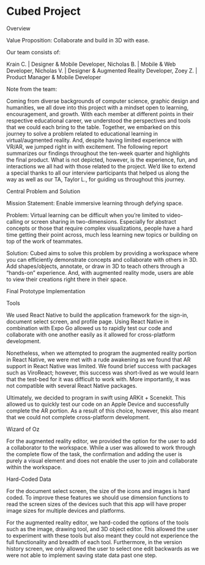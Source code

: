 # Cubed Project
Overview

Value Proposition: Collaborate and build in 3D with ease.

Our team consists of: 

Krain C. | Designer & Mobile Developer, Nicholas B. | Mobile & Web Developer, Nicholas V. | Designer & Augmented Reality Developer, Zoey Z. | Product Manager & Mobile Developer

Note from the team:

Coming from diverse backgrounds of computer science, graphic design and humanities, we all dove into this project with a mindset open to learning, encouragement, and growth. With each member at different points in their respective educational career, we understood the perspectives and tools that we could each bring to the table. Together, we embarked on this journey to solve a problem related to educational learning in virtual/augmented reality. And, despite having limited experience with VR/AR, we jumped right in with excitement. 
The following report summarizes our findings throughout the ten-week quarter and highlights the final product. What is not depicted, however, is the experience, fun, and interactions we all had with those related to the project. We’d like to extend a special thanks to all our interview participants that helped us along the way as well as our TA, Taylor L., for guiding us throughout this journey.

Central Problem and Solution

Mission Statement: Enable immersive learning through defying space.

Problem: Virtual learning can be difficult when you’re limited to video-calling or screen sharing in two-dimensions. Especially for abstract concepts or those that require complex visualizations, people have a hard time getting their point across, much less learning new topics or building on top of the work of teammates. 

Solution: Cubed aims to solve this problem by providing a workspace where you can efficiently demonstrate concepts and collaborate with others in 3D. Add shapes/objects, annotate, or draw in 3D to teach others through a “hands-on” experience. And, with augmented reality mode, users are able to view their creations right there in their space.

Final Prototype Implementation

Tools

We used React Native to build the application framework for the sign-in, document select screen, and profile page. Using React Native in combination with Expo Go allowed us to rapidly test our code and collaborate with one another easily as it allowed for cross-platform development. 

Nonetheless, when we attempted to program the augmented reality portion in React Native, we were met with a rude awakening as we found that AR support in React Native was limited. We found brief success with packages such as ViroReact; however, this success was short-lived as we would learn that the test-bed for it was difficult to work with. More importantly, it was not compatible with several React Native packages.

Ultimately, we decided to program in swift using ARKit + Scenekit. This allowed us to quickly test our code on an Apple Device and successfully complete the AR portion. As a result of this choice, however, this also meant that we could not complete cross-platform development. 

Wizard of Oz

For the augmented reality editor, we provided the option for the user to add a collaborator to the workspace. While a user was allowed to work through the complete flow of the task, the confirmation and adding the user is purely a visual element and does not enable the user to join and collaborate within the workspace.

Hard-Coded Data

For the document select screen, the size of the icons and images is hard coded. To improve these features we should use dimension functions to read the screen sizes of the devices such that this app will have proper image sizes for multiple devices and platforms.

For the augmented reality editor, we hard-coded the options of the tools such as the image, drawing tool, and 3D object editor. This allowed the user to experiment with these tools but also meant they could not experience the full functionality and breadth of each tool. Furthermore, in the version history screen, we only allowed the user to select one edit backwards as we were not able to implement saving state data past one step.
